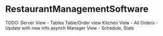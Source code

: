 # RestaurantManagementSoftware

TODO:
Server View - Tables
Table/Order view
Kitchen View - All Orders - Update with new info asynch
Manager View - Schedule, Stats

